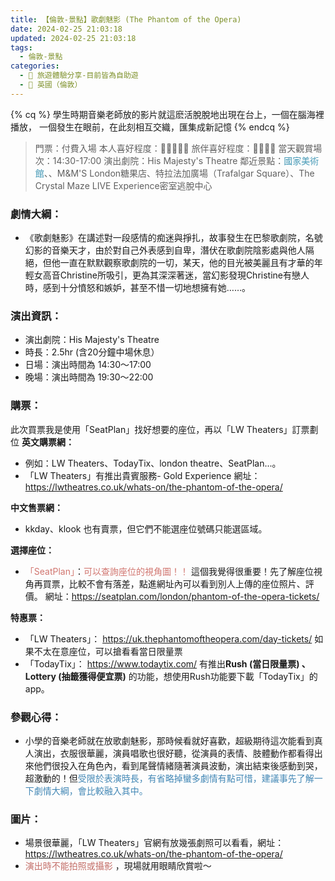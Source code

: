 ```yaml
---
title: 【倫敦-景點】歌劇魅影 (The Phantom of the Opera) 
date: 2024-02-25 21:03:18
updated: 2024-02-25 21:03:18
tags:
  - 倫敦-景點
categories: 
  - 🌴 旅遊體驗分享-目前皆為自助遊
  - 🥥 英國（倫敦） 
---
```

{% cq %} 學生時期音樂老師放的影片就這麽活脫脫地出現在台上，一個在腦海裡播放， 一個發生在眼前，在此刻相互交織，匯集成新記憶 {% endcq %}
>	門票：付費入場
>本人喜好程度：🌝🌝🌝🌝🌝 旅伴喜好程度：🌝🌝🌝🌝
當天觀賞場次：14:30-17:00
演出劇院：His Majesty's Theatre
鄰近景點：<font color=#4599B6>國家美術館</font>、、M&M'S London糖果店、特拉法加廣場（Trafalgar Square）、The Crystal Maze LIVE Experience密室逃脫中心

<!-- more -->

### 劇情大綱：
+ 《歌劇魅影》在講述對一段感情的痴迷與掙扎，故事發生在巴黎歌劇院，名號幻影的音樂天才，由於對自己外表感到自卑，潛伏在歌劇院陰影處與他人隔絕，但他一直在默默觀察歌劇院的一切，某天，他的目光被美麗且有才華的年輕女高音Christine所吸引，更為其深深著迷，當幻影發現Christine有戀人時，感到十分憤怒和嫉妒，甚至不惜一切地想擁有她……。

### 演出資訊：
+ 演出劇院：His Majesty's Theatre
+ 時長：2.5hr (含20分鐘中場休息）
+ 日場：演出時間為 14:30～17:00
+ 晚場：演出時間為 19:30～22:00

### 購票：
此次買票我是使用「SeatPlan」找好想要的座位，再以「LW Theaters」訂票劃位
**英文購票網：**
+ 例如：LW Theaters、TodayTix、london theatre、SeatPlan...。
+ 「LW Theaters」有推出貴賓服務- Gold Experience
網址：https://lwtheatres.co.uk/whats-on/the-phantom-of-the-opera/

**中文售票網：**
+ kkday、klook 也有賣票，但它們不能選座位號碼只能選區域。

**選擇座位：**
+ <font color=#D1756F>「SeatPlan」</font>：<font color=#D1756F>可以查詢座位的視角圖！！</font>
這個我覺得很重要！先了解座位視角再買票，比較不會有落差，點進網址內可以看到別人上傳的座位照片、評價。
網址：https://seatplan.com/london/phantom-of-the-opera-tickets/
   
**特惠票：**
+ 「LW Theaters」：
https://uk.thephantomoftheopera.com/day-tickets/
如果不太在意座位，可以搶看看當日限量票
+ 「TodayTix」：
https://www.todaytix.com/
有推出**Rush (當日限量票) 、Lottery (抽籤獲得便宜票)** 的功能，想使用Rush功能要下載「TodayTix」的 app。
   
### 參觀心得：
+ 小學的音樂老師就在放歌劇魅影，那時候看就好喜歡，超級期待這次能看到真人演出，衣服很華麗，演員唱歌也很好聽，從演員的表情、肢體動作都看得出來他們很投入在角色內，看到尾聲情緒隨著演員波動，演出結束後感動到哭，超激動的！但<font color=#4287B5>受限於表演時長，有省略掉蠻多劇情有點可惜，建議事先了解一下劇情大綱，會比較融入其中。</font> 

### 圖片：
+ 場景很華麗，「LW Theaters」官網有放幾張劇照可以看看，網址：https://lwtheatres.co.uk/whats-on/the-phantom-of-the-opera/
+ <font color=#c36d67>演出時不能拍照或攝影</font> ，現場就用眼睛欣賞啦～
